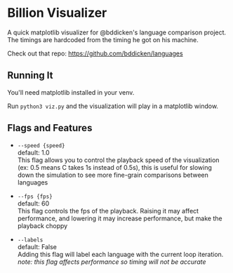 # Billion Visualizer

A quick matplotlib visualizer for @bddicken's language comparison project. The timings are hardcoded from the timing he got on his machine.

Check out that repo: https://github.com/bddicken/languages

## Running It
You'll need matplotlib installed in your venv.

Run `python3 viz.py` and the visualization will play in a matplotlib window.

## Flags and Features
* `--speed {speed}`  
default: 1.0  
This flag allows you to control the playback speed of the visualization (ex: 0.5 means C takes 1s instead of 0.5s), this is useful for slowing down the simulation to see more fine-grain comparisons between languages

* `--fps {fps}`  
default: 60  
This flag controls the fps of the playback. Raising it may affect performance, and lowering it may increase performance, but make the playback choppy

* `--labels`  
default: False  
Adding this flag will label each language with the current loop iteration.  
*note: this flag affects performance so timing will not be accurate*


